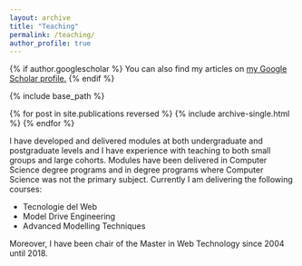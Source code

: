 ```yaml
---
layout: archive
title: "Teaching"
permalink: /teaching/
author_profile: true
---
```


{% if author.googlescholar %}
  You can also find my articles on <u><a href="{{author.googlescholar}}">my Google Scholar profile</a>.</u>
{% endif %}

{% include base_path %}

{% for post in site.publications reversed %}
  {% include archive-single.html %}
{% endfor %}


I have developed and delivered modules at both undergraduate and postgraduate levels and I have experience with teaching to both small groups and large cohorts. Modules have been delivered in Computer Science degree programs and in degree programs where Computer Science was not the primary subject. Currently I am delivering the following courses:

* Tecnologie del Web
* Model Drive Engineering
* Advanced Modelling Techniques 

Moreover, I have been chair of the Master in Web Technology since 2004 until 2018.


